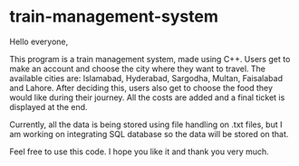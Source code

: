 # train-management-system
Hello everyone,

This program is a train management system, made using C++. Users get to make an account and choose the city where they want to travel. The available cities are: Islamabad, Hyderabad, Sargodha, Multan, Faisalabad and Lahore. After deciding this, users also get to choose the food they would like during their journey. All the costs are added and a final ticket is displayed at the end. 

Currently, all the data is being stored using file handling on .txt files, but I am working on integrating SQL database so the data will be stored on that. 

Feel free to use this code. I hope you like it and thank you very much.
